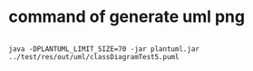 


# command of generate uml png
```

java -DPLANTUML_LIMIT_SIZE=70 -jar plantuml.jar ../test/res/out/uml/classDiagramTest5.puml  

```
